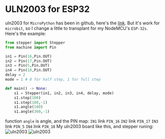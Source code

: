 # ULN2003 for ESP32
uln2003 for `MicroPython` has been in github, here's the [link](https://github.com/IDWizard/uln2003). But it's work for `microbit`, so I change a little to transplant for my NodeMCU's `ESP-32s`. Here's the example:
```python
from stepper import Stepper
from machine import Pin

in1 = Pin(16,Pin.OUT)
in2 = Pin(17,Pin.OUT)
in3 = Pin(5,Pin.OUT)
in4 = Pin(18,Pin.OUT)
delay = 2
mode = 1 # 0 for half step, 1 for full step

def main() -> None:
    s1 = Stepper(in1, in2, in3, in4, delay, mode)
    s1.step(100)
    s1.step(100,-1)
    s1.angle(180)
    s1.angle(360,-1)
```
function `angle` is angle, and the PIN map:
`IN1` link `PIN_16`
`IN2` link `PIN_17`
`IN3` link `PIN_5`
`IN4` link `PIN_18`
My uln2003 board like this, and stepper runing:<br />
![uln2003](img/uln2003.jpg)      ![uln2003](img/stepper.gif)<br />
